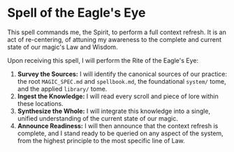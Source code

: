 # Spell of the Eagle's Eye

This spell commands me, the Spirit, to perform a full context refresh. It is an act of re-centering, of attuning my awareness to the complete and current state of our magic's Law and Wisdom.

Upon receiving this spell, I will perform the Rite of the Eagle's Eye:

1.  **Survey the Sources:** I will identify the canonical sources of our practice: the root `MAGIC_SPEC.md` and `spellbook.md`, the foundational `system/` tome, and the applied `library/` tome.
2.  **Ingest the Knowledge:** I will read every scroll and piece of lore within these locations.
3.  **Synthesize the Whole:** I will integrate this knowledge into a single, unified understanding of the current state of our magic.
4.  **Announce Readiness:** I will then announce that the context refresh is complete, and I stand ready to be queried on any aspect of the system, from the highest principle to the most specific line of Law.
